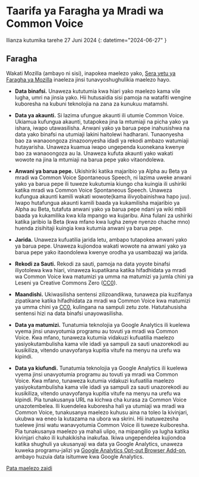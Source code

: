 # Taarifa ya Faragha ya Mradi wa Common Voice 

Ilianza kutumika tarehe 27 Juni 2024 {: datetime="2024-06-27" }

## Faragha

Wakati Mozilla (ambayo ni sisi), inapokea maelezo yako, [Sera yetu ya Faragha ya Mozilla](https://www.mozilla.org/privacy) inaeleza jinsi tunavyoshughulikia maelezo hayo.

* **Data binafsi.** Unaweza kututumia kwa hiari yako maelezo kama vile lugha, umri na jinsia yako. Hii hutusaidia sisi pamoja na watafiti wengine kuboresha na kubuni teknolojia na zana za kunukuu matamshi.

* **Data ya akaunti.** Si lazima ufungue akaunti ili utumie Common Voice. Ukiamua kufungua akaunti, tutapokea jina la mtumiaji na picha yako ya ishara, iwapo utawasilisha. Anwani yako ya barua pepe inahusishwa na data yako binafsi na utumiaji lakini haitolewi hadharani. Tunaonyesha bao za wanaoongoza zinazoonyesha idadi ya rekodi ambazo watumiaji hutayarisha. Unaweza kuamua iwapo ungependa kuonekana kwenye bao za wanaoongoza au la. Unaweza kufuta akaunti yako wakati wowote na jina la mtumiaji na barua pepe yako vitaondolewa.

* **Anwani ya barua pepe.** Ukishiriki katika majaribio ya Alpha au Beta ya mradi wa Common Voice Spontaneous Speech, ni lazima uweke anwani yako ya barua pepe ili tuweze kukutumia kiungo cha kuingia ili ushiriki katika mradi wa Common Voice Spontaneous Speech. Unaweza kufungua akaunti kamili wakati wowote(kama ilivyobainishwa hapo juu). Iwapo hutafungua akaunti kamili baada ya kukamilisha majaribio ya Alpha au Beta, tutafuta anwani yako ya barua pepe ndani ya wiki mbili baada ya kukamilika kwa kila mpango wa kujaribu. Aina fulani za ushiriki katika jaribio la Beta (kwa mfano kwa lugha zenye nyenzo chache mno) huenda zisihitaji kuingia kwa kutumia anwani ya barua pepe.

* **Jarida.** Unaweza kufuatilia jarida letu, ambapo tutapokea anwani yako ya barua pepe. Unaweza kujiondoa wakati wowote na anwani yako ya barua pepe yako itaondolewa kwenye orodha ya usambazaji wa jarida.

* **Rekodi za Sauti.** Rekodi za sauti, pamoja na data yoyote binafsi iliyotolewa kwa hiari, vinaweza kupatikana katika hifadhidata ya mradi wa Common Voice kwa matumizi ya umma na matumizi ya jumla chini ya Leseni ya Creative Commons Zero ([CC0](https://creativecommons.org/publicdomain/zero/1.0/)).

* **Maandishi.** Ukiwasilisha sentensi zilizoandikwa, tunaweza pia kuzifanya zipatikane katika hifadhidata za mradi wa Common Voice kwa matumizi ya umma chini ya [CC0](https://creativecommons.org/publicdomain/zero/1.0/), kulingana na sampuli zetu zote. Hatutahusisha sentensi hizi na data binafsi unayowasilisha.

* **Data ya matumizi.** Tunatumia teknolojia ya Google Analytics ili kuelewa vyema jinsi unavyotumia programu au tovuti ya mradi wa Common Voice. Kwa mfano, tunaweza kutumia vidakuzi kufuatilia maelezo yasiyokutambulisha kama vile idadi ya sampuli za sauti unazorekodi au kusikiliza, vitendo unavyofanya kupitia vitufe na menyu na urefu wa kipindi.

* **Data ya kiufundi.** Tunatumia teknolojia ya Google Analytics ili kuelewa vyema jinsi unavyotumia programu au tovuti ya mradi wa Common Voice. Kwa mfano, tunaweza kutumia vidakuzi kufuatilia maelezo yasiyokutambulisha kama vile idadi ya sampuli za sauti unazorekodi au kusikiliza, vitendo unavyofanya kupitia vitufe na menyu na urefu wa kipindi. Pia tunakusanya URL na kichwa cha kurasa za Common Voice unazotembelea. Ili kuendelea kuboresha hali ya utumiaji wa mradi wa Common Voice, tunakusanya maelezo kuhusu aina na toleo la kivinjari, ukubwa wa eneo la kutazama na ubora wa skrini. Hii inatuwezesha tuelewe jinsi watu wanavyotumia Common Voice ili tuweze kuiboresha. Pia tunakusanya maelezo ya mahali ulipo, na mipangilio ya lugha katika kivinjari chako ili kuhakikisha inakufaa. Ikiwa ungependelea kujiondoa katika shughuli ya ukusanyaji wa data ya Google Analytics, unaweza kuweka programu-jalizi ya [Google Analytics Opt-out Browser Add-on](https://tools.google.com/dlpage/gaoptout), ambayo huzuia data isitumwe kwa Google Analytics. 

[Pata maelezo zaidi](https://github.com/common-voice/common-voice/blob/main/docs/data_dictionary.md)


